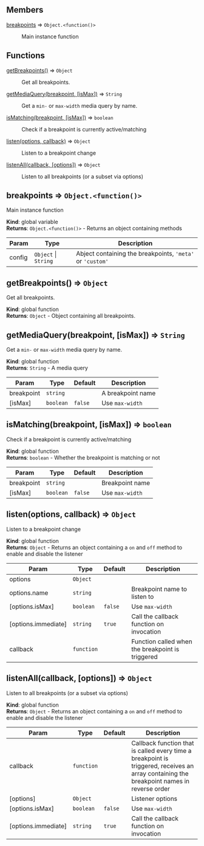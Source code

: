 ## Members

<dl>
<dt><a href="#breakpoints">breakpoints</a> ⇒ <code>Object.&lt;function()&gt;</code></dt>
<dd><p>Main instance function</p>
</dd>
</dl>

## Functions

<dl>
<dt><a href="#getBreakpoints">getBreakpoints()</a> ⇒ <code>Object</code></dt>
<dd><p>Get all breakpoints.</p>
</dd>
<dt><a href="#getMediaQuery">getMediaQuery(breakpoint, [isMax])</a> ⇒ <code>String</code></dt>
<dd><p>Get a <code>min-</code> or <code>max-width</code> media query by name.</p>
</dd>
<dt><a href="#isMatching">isMatching(breakpoint, [isMax])</a> ⇒ <code>boolean</code></dt>
<dd><p>Check if a breakpoint is currently active/matching</p>
</dd>
<dt><a href="#listen">listen(options, callback)</a> ⇒ <code>Object</code></dt>
<dd><p>Listen to a breakpoint change</p>
</dd>
<dt><a href="#listenAll">listenAll(callback, [options])</a> ⇒ <code>Object</code></dt>
<dd><p>Listen to all breakpoints (or a subset via options)</p>
</dd>
</dl>

<a name="breakpoints"></a>

## breakpoints ⇒ <code>Object.&lt;function()&gt;</code>
Main instance function

**Kind**: global variable  
**Returns**: <code>Object.&lt;function()&gt;</code> - Returns an object containing methods  

| Param | Type | Description |
| --- | --- | --- |
| config | <code>Object</code> \| <code>String</code> | Abject containing the breakpoints, `'meta'` or `'custom'` |

<a name="getBreakpoints"></a>

## getBreakpoints() ⇒ <code>Object</code>
Get all breakpoints.

**Kind**: global function  
**Returns**: <code>Object</code> - Object containing all breakpoints.  
<a name="getMediaQuery"></a>

## getMediaQuery(breakpoint, [isMax]) ⇒ <code>String</code>
Get a `min-` or `max-width` media query by name.

**Kind**: global function  
**Returns**: <code>String</code> - A media query  

| Param | Type | Default | Description |
| --- | --- | --- | --- |
| breakpoint | <code>string</code> |  | A breakpoint name |
| [isMax] | <code>boolean</code> | <code>false</code> | Use `max-width` |

<a name="isMatching"></a>

## isMatching(breakpoint, [isMax]) ⇒ <code>boolean</code>
Check if a breakpoint is currently active/matching

**Kind**: global function  
**Returns**: <code>boolean</code> - Whether the breakpoint is matching or not  

| Param | Type | Default | Description |
| --- | --- | --- | --- |
| breakpoint | <code>string</code> |  | Breakpoint name |
| [isMax] | <code>boolean</code> | <code>false</code> | Use `max-width` |

<a name="listen"></a>

## listen(options, callback) ⇒ <code>Object</code>
Listen to a breakpoint change

**Kind**: global function  
**Returns**: <code>Object</code> - Returns an object containing a `on` and `off` method to enable and disable the listener  

| Param | Type | Default | Description |
| --- | --- | --- | --- |
| options | <code>Object</code> |  |  |
| options.name | <code>string</code> |  | Breakpoint name to listen to |
| [options.isMax] | <code>boolean</code> | <code>false</code> | Use `max-width` |
| [options.immediate] | <code>string</code> | <code>true</code> | Call the callback function on invocation |
| callback | <code>function</code> |  | Function called when the breakpoint is triggered |

<a name="listenAll"></a>

## listenAll(callback, [options]) ⇒ <code>Object</code>
Listen to all breakpoints (or a subset via options)

**Kind**: global function  
**Returns**: <code>Object</code> - Returns an object containing a `on` and `off` method to enable and disable the listener  

| Param | Type | Default | Description |
| --- | --- | --- | --- |
| callback | <code>function</code> |  | Callback function that is called every time a breakpoint is triggered, receives an array containing the breakpoint names in reverse order |
| [options] | <code>Object</code> |  | Listener options |
| [options.isMax] | <code>boolean</code> | <code>false</code> | Use `max-width` |
| [options.immediate] | <code>string</code> | <code>true</code> | Call the callback function on invocation |

